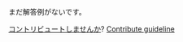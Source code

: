 
まだ解答例がないです。

[コントリビュートしませんか](https://github.com/BFEdev/BFE.dev-solutions/blob/main/quiz/hoisting-iii_ja.md)?  [Contribute guideline](https://github.com/BFEdev/BFE.dev-solutions#how-to-contribute)
